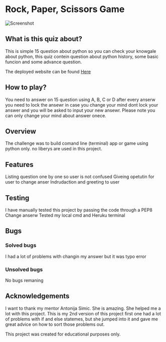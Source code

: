 # Rock, Paper, Scissors Game

![Screenshot](https://bdm.network/wp-content/uploads/2021/12/Rock-Paper-Scissors-Screenshot.png)

## What is this quiz about?

This is simple 15 question about python so you can check your knowgale about python, this quiz contein question about python history, some basic funcion and some advance question.

The deployed website can be found [Here](https://tonnyg95.github.io/Rock-Paper-Scissors-/)

## How to play?

You need to answer on 15 question using A, B, C or D after every anserw you need to lock the ansewr in case you change your mind dont lock your answer and you will be asked to input your new ansewr. Please note you can only change your mind about answer onece.

## Overview

The challenge was to build comand line (terminal) app or game using python only. no liberys are used in this project. 

## Features

Listing question one by one so user is not confused
Giveing opetutin for user to change anser 
Indrudaction and greeting to user

## Testing

I have manually tested this project by passing the code through a PEP8 
Change anserw 
Tested my local cmd and Heruku terminal

## Bugs

### Solved bugs
I had a lot of problems with changin my answer but it was typo error

### Unsolved bugs
No bugs remaning

## Acknowledgements
I want to thank my mentor Antonija Simic. She is amazing. She helped me a lot with this project. This is my 2nd version of this project first one had a lot of problems with if and else statemes, but she jumped into it and gave me great advice on how to sort those problems out.

This project was created for educational purposes only.
